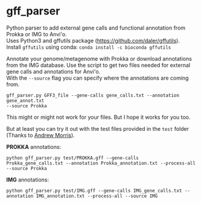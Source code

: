 # gff_parser
Python parser to add external gene calls and functional annotation from Prokka
or IMG to Anvi'o.  
Uses Python3 and gffutils package (https://github.com/daler/gffutils).  
Install `gffutils` using conda: `conda install -c bioconda gffutils`

Annotate your genome/metagenome with Prokka or download annotations from the IMG
database.
Use the script to get two files needed for external gene calls and annotations for Anvi'o.   
With the `--source` flag you can specify where the annotations are coming from.

```
gff_parser.py GFF3_file --gene-calls gene_calls.txt --annotation gene_annot.txt
--source Prokka
```

This might or might not work for your files. But I hope it works for you too.

But at least you can try it out with the test files provided in the `test` folder (Thanks to [Andrew Morris](https://github.com/amorris28)).

__PROKKA__ annotations:
```
python gff_parser.py test/PROKKA.gff --gene-calls Prokka_gene_calls.txt --annotation Prokka_annotation.txt --process-all --source Prokka
```
__IMG__ annotations:
```
python gff_parser.py test/IMG.gff --gene-calls IMG_gene_calls.txt --annotation IMG_annotation.txt --process-all --source IMG
```
